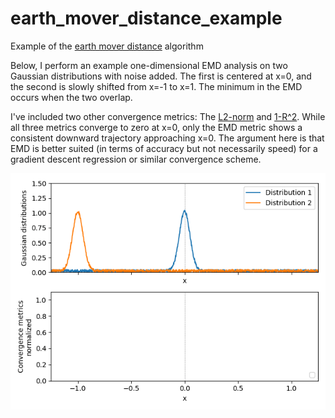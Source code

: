# earth_mover_distance_example
Example of the [earth mover distance](https://en.wikipedia.org/wiki/Earth_mover%27s_distance) algorithm

Below, I perform an example one-dimensional EMD analysis on two Gaussian distributions with noise added.  The first is centered at x=0, and the second is slowly shifted from x=-1 to x=1.   The minimum in the EMD occurs when the two overlap.

I've included two other convergence metrics: The [L2-norm](https://mathworld.wolfram.com/L2-Norm.html) and [1-R^2](https://en.wikipedia.org/wiki/Coefficient_of_determination#As_squared_correlation_coefficient).  While all three metrics converge to zero at x=0, only the EMD metric shows a consistent downward trajectory approaching x=0.  The argument here is that EMD is better suited (in terms of accuracy but not necessarily speed) for a gradient descent regression or similar convergence scheme.  

![Image](animation.gif)
